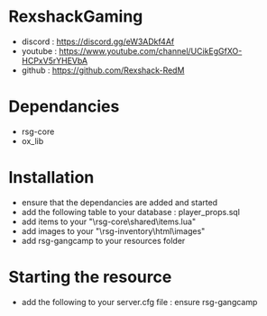 # RexshackGaming
- discord : https://discord.gg/eW3ADkf4Af
- youtube : https://www.youtube.com/channel/UCikEgGfXO-HCPxV5rYHEVbA
- github : https://github.com/Rexshack-RedM

# Dependancies
- rsg-core
- ox_lib

# Installation
- ensure that the dependancies are added and started
- add the following table to your database : player_props.sql
- add items to your "\rsg-core\shared\items.lua"
- add images to your "\rsg-inventory\html\images"
- add rsg-gangcamp to your resources folder

# Starting the resource
- add the following to your server.cfg file : ensure rsg-gangcamp
